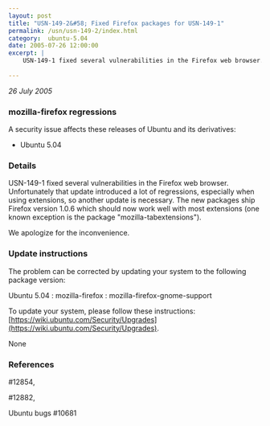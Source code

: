 ```yaml
---
layout: post
title: "USN-149-2&#58; Fixed Firefox packages for USN-149-1"
permalink: /usn/usn-149-2/index.html
category:  ubuntu-5.04
date: 2005-07-26 12:00:00
excerpt: |
    USN-149-1 fixed several vulnerabilities in the Firefox web browser. Unfortunately that update introduced a lot of regressions, especially when using extensions, so another update is necessary. The new packages ship Firefox version 1.0.6 which should now work well with most extensions (one known exception is the package &quot;mozilla-tabextensions&quot;).
    
--- 
```

 
 

*26 July 2005*

### mozilla-firefox regressions

A security issue affects these releases of Ubuntu and its derivatives:

* Ubuntu 5.04

### Details

USN-149-1 fixed several vulnerabilities in the Firefox web browser. Unfortunately that update introduced a lot of regressions, especially when using extensions, so another update is necessary. The new packages ship Firefox version 1.0.6 which should now work well with most extensions (one known exception is the package &quot;mozilla-tabextensions&quot;).

We apologize for the inconvenience.

### Update instructions

The problem can be corrected by updating your system to the following package version:

Ubuntu 5.04
 : mozilla-firefox 
 : mozilla-firefox-gnome-support 

To update your system, please follow these instructions: [https://wiki.ubuntu.com/Security/Upgrades](https://wiki.ubuntu.com/Security/Upgrades).

None

### References

 
 #12854, 

 #12882, 

 Ubuntu bugs #10681
 

